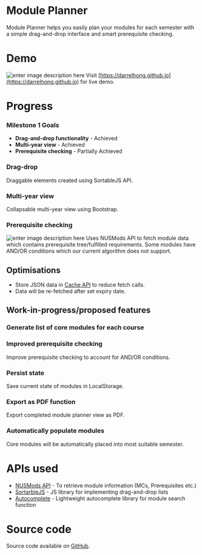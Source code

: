 ﻿
# Module Planner

Module Planner helps you easily plan your modules for each semester with a simple drag-and-drop interface and smart prerequisite checking. 

# Demo
![enter image description here](https://media.giphy.com/media/cm56DtxRtY6b1s45Kx/giphy.gif)
Visit [https://darrelhong.github.io](https://darrelhong.github.io) for live demo.

# Progress
### Milestone 1 Goals

- **Drag-and-drop functionality** - Achieved
- **Multi-year view** - Achieved
- **Prerequisite checking** - Partially Achieved

### Drag-drop

Draggable elements created using SortableJS API.

### Multi-year view

Collapsable multi-year view using Bootstrap.

### Prerequisite checking
![enter image description here](https://media.giphy.com/media/icJjbM9fDcpo5XdP0m/giphy.gif)
Uses NUSMods API to fetch module data which contains prerequisite tree/fulfilled requirements. Some modules have AND/OR conditions which our current algorithm does not support.

## Optimisations

- Store JSON data in [Cache API](https://developer.mozilla.org/en-US/docs/Web/API/Cache) to reduce fetch calls. 
- Data will be re-fetched after set expiry date.

## Work-in-progress/proposed features

### Generate list of core modules for each course

### Improved prerequisite checking

Improve prerequisite checking to account for AND/OR conditions.

### Persist state 

Save current state of modules in LocalStorage.

### Export as PDF function

Export completed module planner view as PDF.

### Automatically populate modules

Core modules will be automatically placed into most suitable semester.

# APIs used

- [NUSMods API]([https://nusmods.com/](https://nusmods.com/)) - To retrieve module information (MCs, Prerequisites etc.)
- [SortarbleJS](https://github.com/SortableJS/Sortable) - JS library for implementing drag-and-drop lists
- [Autocomplete](https://github.com/kraaden/autocomplete) - Lightweight autocomplete library for module search function

# Source code

Source code available on [GitHub](https://github.com/darrelhong/darrelhong.github.io).

